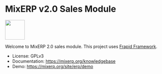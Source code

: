 # MixERP v2.0 Sales Module 
<img src="https://cdn.mixerp.net/my/template/contents/images/logo.png" height="64" />

Welcome to MixERP 2.0 sales module. This project uses [Frapid Framework](https://github.com/frapid/frapid).

* License: GPLv3
* Documentation: https://mixerp.org/knowledgebase
* Demo: https://mixerp.org/site/erp/demo
